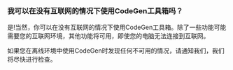 ### 我可以在没有互联网的情况下使用CodeGen工具箱吗？

是!当然，你可以在没有互联网的情况下使用CodeGen工具箱。除了一些功能可能需要您的互联网环境，其他功能将可用，即使您的电脑无法连接到互联网。

如果您在离线环境中使用CodeGen时发现任何不可用的情况，请通知我们，我们将尽快进行检查。
